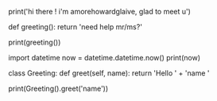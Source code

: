 

print('hi there ! i'm amorehowardglaive, glad to meet u')

def greeting():
    return 'need help mr/ms?'

print(greeting())

import datetime
now = datetime.datetime.now()
print(now)

class Greeting:
    def greet(self, name):
        return 'Hello ' + 'name '

print(Greeting().greet('name'))
